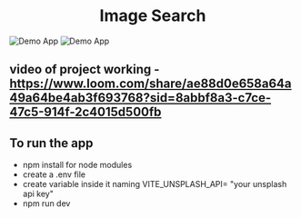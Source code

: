 <h1 align="center">Image Search </h1>

![Demo App](/frontend/public/img1.png)
![Demo App](/frontend/public/img2.png)

## video of project working - https://www.loom.com/share/ae88d0e658a64a49a64be4ab3f693768?sid=8abbf8a3-c7ce-47c5-914f-2c4015d500fb

## To run the app
- npm install for node modules
- create a .env file
- create variable inside it naming VITE_UNSPLASH_API= "your unsplash api key"
- npm run dev
